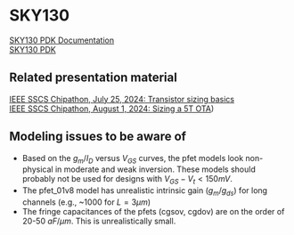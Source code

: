# SKY130

[SKY130 PDK Documentation](https://skywater-pdk.readthedocs.io/en/main/)  
[SKY130 PDK](https://github.com/google/skywater-pdk)

## Related presentation material 
[IEEE SSCS Chipathon, July 25, 2024: Transistor sizing basics](https://docs.google.com/presentation/d/1CmZlJf_GPc-H4LRFmhwvaIzZadMvDUaG/present?slide=id.p1)  
[IEEE SSCS Chipathon, August 1, 2024: Sizing a 5T OTA](https://docs.google.com/presentation/d/1CmM5N6-I9DX7aFC9SWwOze7dk5jMOrbj/present?slide=id.p1))

## Modeling issues to be aware of
* Based on the $g_m/I_D$ versus $V_{GS}$ curves, the pfet models look non-physical in moderate and weak inversion. These models should probably not be used for designs with $V_{GS}-V_t < 150 mV$.
* The pfet_01v8 model has unrealistic intrinsic gain ($g_m/g_{ds}$) for long channels (e.g., ~1000 for $L=3\mu m$)
* The fringe capacitances of the pfets (cgsov, cgdov) are on the order of 20-50 $aF/\mu m$. This is unrealistically small.
